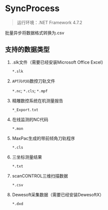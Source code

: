 # SyncProcess

> 运行环境：.NET Framework 4.7.2

批量异步将数据格式转换为.csv

## 支持的数据类型

1. .slk文件（需要已经安装Microsoft Office Excel）
   
   `*.slk`
   
2. `APT`/`G代码`数控刀轨文件
   
   `*.nc`; `*.cls`; `*.mpf`
   
3. 精雕数控系统在机测量报告
   
   `*_Export.txt`
   
4. 在线监测的NC代码
   
   `*.mon`
   
5. MaxPac生成的带前倾角刀轨程序

   `*.cls`

6. 三坐标测量结果

   `*.txt`

7. scanCONTROL三维扫描数据

   `*.csv`

8. Dewesoft采集数据（需要已经安装DewesoftX）

   `*.dxd`

   

